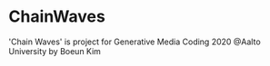 # ChainWaves
'Chain Waves' is project for Generative Media Coding 2020 @Aalto University by Boeun Kim
